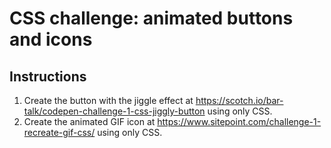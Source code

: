 # CSS challenge: animated buttons and icons

## Instructions

1. Create the button with the jiggle effect at
   https://scotch.io/bar-talk/codepen-challenge-1-css-jiggly-button using only
   CSS.
2. Create the animated GIF icon at
   https://www.sitepoint.com/challenge-1-recreate-gif-css/ using only CSS.
